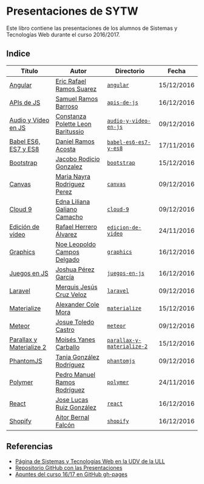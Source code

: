 # Presentaciones de SYTW

Este libro contiene las presentaciones de los alumnos de Sistemas y Tecnologías Web durante el curso 2016/2017.

## Indice

| Título                                                                                                        | Autor                                                                 | Directorio                                                                                                                        | Fecha      |
| ------------------------------------------------------------------------------------------------------------- | --------------------------------------------------------------------- | --------------------------------------------------------------------------------------------------------------------------------- | ---------- |
| [Angular](http://ULL-ESIT-SYTW-1617.github.io/presentaciones-todos/angular)                                   | [Eric Rafael Ramos Suarez](https://github.com/alu0100786330)          | [`angular`](https://github.com/ULL-ESIT-SYTW-1617/presentaciones-todos/tree/master/txt/angular)                                   | 15/12/2016 |
| [APIs de JS](http://ULL-ESIT-SYTW-1617.github.io/presentaciones-todos/apis-de-js)                             | [Samuel Ramos Barroso](https://github.com/Losnen)                     | [`apis-de-js`](https://github.com/ULL-ESIT-SYTW-1617/presentaciones-todos/tree/master/txt/apis-de-js)                             | 16/12/2016 |
| [Audio y Vídeo en JS](http://ULL-ESIT-SYTW-1617.github.io/presentaciones-todos/audio-y-video-en-js)           | [Constanza Polette Leon Baritussio](https://github.com/Alu0100673647) | [`audio-y-video-en-js`](https://github.com/ULL-ESIT-SYTW-1617/presentaciones-todos/tree/master/txt/audio-y-video-en-js)           | 09/12/2016 |
| [Babel ES6, ES7 y ES8](http://ULL-ESIT-SYTW-1617.github.io/presentaciones-todos/babel-es6-es7-y-es8)          | [Daniel Ramos Acosta](https://github.com/DanielRamosAcosta)           | [`babel-es6-es7-y-es8`](https://github.com/ULL-ESIT-SYTW-1617/presentaciones-todos/tree/master/txt/babel-es6-es7-y-es8)           | 17/11/2016 |
| [Bootstrap](http://ULL-ESIT-SYTW-1617.github.io/presentaciones-todos/bootstrap)                               | [Jacobo Rodicio Gonzalez](https://github.com/alu0100836059)           | [`bootstrap`](https://github.com/ULL-ESIT-SYTW-1617/presentaciones-todos/tree/master/txt/bootstrap)                               | 15/12/2016 |
| [Canvas](http://ULL-ESIT-SYTW-1617.github.io/presentaciones-todos/canvas)                                     | [Maria Nayra Rodriguez Perez](https://github.com/alu0100406122)       | [`canvas`](https://github.com/ULL-ESIT-SYTW-1617/presentaciones-todos/tree/master/txt/canvas)                                     | 09/12/2016 |
| [Cloud 9](http://ULL-ESIT-SYTW-1617.github.io/presentaciones-todos/cloud-9)                                   | [Edna Liliana Galiano Camacho](https://github.com/alu0100762846)      | [`cloud-9`](https://github.com/ULL-ESIT-SYTW-1617/presentaciones-todos/tree/master/txt/cloud-9)                                   | 09/12/2016 |
| [Edición de vídeo](http://ULL-ESIT-SYTW-1617.github.io/presentaciones-todos/edicion-de-video)                 | [Rafael Herrero Álvarez](https://github.com/rafaherrero)              | [`edicion-de-video`](https://github.com/ULL-ESIT-SYTW-1617/presentaciones-todos/tree/master/txt/edicion-de-video)                 | 24/11/2016 |
| [Graphics](http://ULL-ESIT-SYTW-1617.github.io/presentaciones-todos/graphics)                                 | [Noe Leopoldo Campos Delgado](https://github.com/alu0100622492)       | [`graphics`](https://github.com/ULL-ESIT-SYTW-1617/presentaciones-todos/tree/master/txt/graphics)                                 | 16/12/2016 |
| [Juegos en JS](http://ULL-ESIT-SYTW-1617.github.io/presentaciones-todos/juegos-en-js)                         | [Joshua Pérez García](https://github.com/joshuape)                    | [`juegos-en-js`](https://github.com/ULL-ESIT-SYTW-1617/presentaciones-todos/tree/master/txt/juegos-en-js)                         | 16/12/2016 |
| [Laravel](http://ULL-ESIT-SYTW-1617.github.io/presentaciones-todos/laravel)                                   | [Merquis Jesús Cruz Veloz](https://github.com/alu0100536690)          | [`laravel`](https://github.com/ULL-ESIT-SYTW-1617/presentaciones-todos/tree/master/txt/laravel)                                   | 09/12/2016 |
| [Materialize](http://ULL-ESIT-SYTW-1617.github.io/presentaciones-todos/materialize)                           | [Alexander Cole Mora](https://github.com/alu0100767421)               | [`materialize`](https://github.com/ULL-ESIT-SYTW-1617/presentaciones-todos/tree/master/txt/materialize)                           | 15/12/2016 |
| [Meteor](http://ULL-ESIT-SYTW-1617.github.io/presentaciones-todos/meteor)                                     | [Josue Toledo Castro](https://github.com/JosueTC94)                   | [`meteor`](https://github.com/ULL-ESIT-SYTW-1617/presentaciones-todos/tree/master/txt/meteor)                                     | 09/12/2016 |
| [Parallax y Materialize 2](http://ULL-ESIT-SYTW-1617.github.io/presentaciones-todos/parallax-y-materialize-2) | [Moisés Yanes Carballo](https://github.com/alu0100782851)             | [`parallax-y-materialize-2`](https://github.com/ULL-ESIT-SYTW-1617/presentaciones-todos/tree/master/txt/parallax-y-materialize-2) | 15/12/2016 |
| [PhantomJS](http://ULL-ESIT-SYTW-1617.github.io/presentaciones-todos/phantomjs)                               | [Tania González Rodríguez](https://github.com/tania77)                | [`phantomjs`](https://github.com/ULL-ESIT-SYTW-1617/presentaciones-todos/tree/master/txt/phantomjs)                               | 09/12/2016 |
| [Polymer](http://ULL-ESIT-SYTW-1617.github.io/presentaciones-todos/polymer)                                   | [Pedro Manuel Ramos Rodríguez](https://github.com/alu0100505078)      | [`polymer`](https://github.com/ULL-ESIT-SYTW-1617/presentaciones-todos/tree/master/txt/polymer)                                   | 24/11/2016 |
| [React](http://ULL-ESIT-SYTW-1617.github.io/presentaciones-todos/react)                                       | [Jose Lucas Ruiz González](https://github.com/alu0100785265)          | [`react`](https://github.com/ULL-ESIT-SYTW-1617/presentaciones-todos/tree/master/txt/react)                                       | 16/12/2016 |
| [Shopify](http://ULL-ESIT-SYTW-1617.github.io/presentaciones-todos/shopify)                                   | [Aitor Bernal Falcón](https://github.com/Chinegua)                    | [`shopify`](https://github.com/ULL-ESIT-SYTW-1617/presentaciones-todos/tree/master/txt/shopify)                                   | 16/12/2016 |


## Referencias

* [Página de Sistemas y Tecnologías Web en la UDV de la ULL](https://campusvirtual.ull.es/1617/course/view.php?id=1175)
* [Repositorio GitHub con las Presentaciones](https://github.com/ULL-ESIT-SYTW-1617/presentaciones-todos)
* [Apuntes del curso  16/17 en GitHub gh-pages](https://crguezl.github.io/ull-esit-1617)
